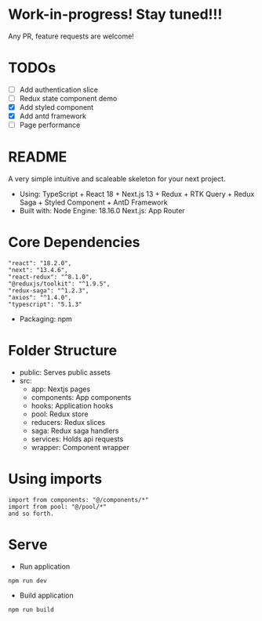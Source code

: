 # Work-in-progress! Stay tuned!!!

Any PR, feature requests are welcome!

# TODOs

- [ ] Add authentication slice
- [ ] Redux state component demo
- [x] Add styled component
- [x] Add antd framework
- [ ] Page performance

# README

A very simple intuitive and scaleable skeleton for your next project.

- Using:
  TypeScript + React 18 + Next.js 13 + Redux + RTK Query + Redux Saga + Styled Component + AntD Framework
- Built with:
  Node Engine: 18.16.0
  Next.js: App Router

# Core Dependencies

```
"react": "18.2.0",
"next": "13.4.6",
"react-redux": "^8.1.0",
"@reduxjs/toolkit": "^1.9.5",
"redux-saga": "^1.2.3",
"axios": "^1.4.0",
"typescript": "5.1.3"
```

- Packaging: npm

# Folder Structure

- public: Serves public assets
- src:
  - app: Nextjs pages
  - components: App components
  - hooks: Application hooks
  - pool: Redux store
  - reducers: Redux slices
  - saga: Redux saga handlers
  - services: Holds api requests
  - wrapper: Component wrapper

# Using imports

```
import from components: "@/components/*"
import from pool: "@/pool/*"
and so forth.
```

# Serve

- Run application

```
npm run dev
```

- Build application

```
npm run build
```
